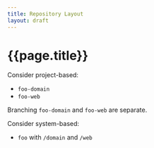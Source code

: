 ```yaml
---
title: Repository Layout
layout: draft
---
```


{{page.title}}
==============

Consider project-based:

* `foo-domain`
* `foo-web`

Branching `foo-domain` and `foo-web` are separate.

Consider system-based:

* `foo` with `/domain` and `/web`


